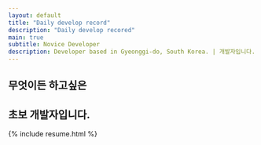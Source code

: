 ```yaml
---
layout: default
title: "Daily develop record"
description: "Daily develop recored"
main: true
subtitle: Novice Developer
description: Developer based in Gyeonggi-do, South Korea. | 개발자입니다.
---
```

<div class="intro-animation">
<section class="explanation">
    <h1 class="intro">
    무엇이든 하고싶은
    </h1>
    <!--
    <h1 class="intro">a Developer at
        <div class="intro-link">
             <a class="transition" href="http://ridicorp.com/" target="_blank">
                 RIDI
             </a>
            <div class="underline-mask transition"></div>
            <div class="underline"></div>
        </div>.
    </h1>
    -->
    <h2 class="intro">초보 개발자입니다.</h2>
</section>
</div>
{% include resume.html %}

